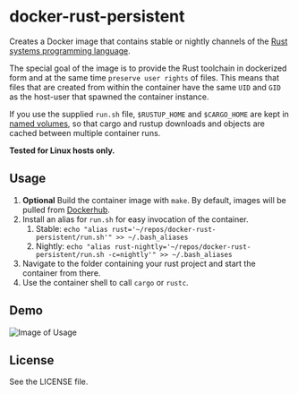# docker-rust-persistent

Creates a Docker image that contains stable or nightly channels of the [Rust systems programming language](https://www.rust-lang.org).

The special goal of the image is to provide the Rust toolchain in dockerized form and at the same time `preserve user rights` of files. This means that files that are created from within the container have the same `UID` and `GID` as the host-user that spawned the container instance.

If you use the supplied `run.sh` file, `$RUSTUP_HOME` and `$CARGO_HOME` are kept in [named volumes](https://docs.docker.com/engine/admin/volumes/volumes/), so that cargo and rustup downloads and objects are cached between multiple container runs.

**Tested for Linux hosts only.**

## Usage

1. **Optional** Build the container image with `make`. By default, images will be pulled from [Dockerhub](https://hub.docker.com/r/andrerichter/docker-rust-persistent/).
2. Install an alias for `run.sh` for easy invocation of the container.
    1. Stable: `echo "alias rust='~/repos/docker-rust-persistent/run.sh'" >> ~/.bash_aliases`
	2. Nightly: `echo "alias rust-nightly='~/repos/docker-rust-persistent/run.sh -c=nightly'" >> ~/.bash_aliases`
3. Navigate to the folder containing your rust project and start the container from there.
4. Use the container shell to call `cargo` or `rustc`.

## Demo

![Image of Usage](https://raw.githubusercontent.com/andre-richter/docker-rustup-user/master/demo/docker-rustup-user.gif)

## License

See the LICENSE file.
